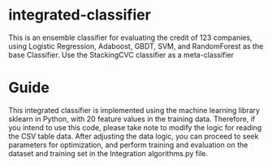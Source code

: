 # integrated-classifier
This is an ensemble classifier for evaluating the credit of 123 companies, using Logistic Regression, Adaboost, GBDT, SVM, and RandomForest as the base Classifier. Use the StackingCVC classifier as a meta-classifier

# Guide
This integrated classifier is implemented using the machine learning library sklearn in Python, with 20 feature values in the training data. Therefore, if you intend to use this code, please take note to modify the logic for reading the CSV table data. After adjusting the data logic, you can proceed to seek parameters for optimization, and perform training and evaluation on the dataset and training set in the Integration algorithms.py file.
